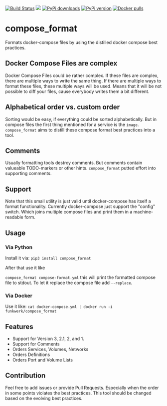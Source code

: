 [![Build Status](https://travis-ci.org/funkwerk/compose_format.svg)](https://travis-ci.org/funkwerk/compose_format)
[![](https://badge.imagelayers.io/funkwerk/compose_format.svg)](https://imagelayers.io/?images=funkwerk/compose_format:latest 'funkwerk/compose_format')
[![PyPi downloads](https://img.shields.io/pypi/dm/compose_format.svg)](https://pypi.python.org/pypi/compose_format/)
[![PyPi version](https://img.shields.io/pypi/v/compose_format.svg)](https://pypi.python.org/pypi/compose_format/)
[![Docker pulls](https://img.shields.io/docker/pulls/funkwerk/compose_format.svg)](https://hub.docker.com/r/funkwerk/compose_format/)
# compose_format

Formats docker-compose files by using the distilled docker compose best practices.

## Docker Compose Files are complex

Docker Compose Files could be rather complex.
If these files are complex, there are multiple ways to write the same thing.
If there are multiple ways to format these files, these multiple ways will be used.
Means that it will be not possible to diff your files, cause everybody writes them a bit different.

## Alphabetical order vs. custom order

Sorting would be easy, if everything could be sorted alphabetically.
But in compose files the first thing mentioned for a service is the `image`.
`compose_format` aims to distill these compose format best practices into a tool.

## Comments

Usually formatting tools destroy comments. But comments contain valueable TODO-markers or other hints.
`compose_format` putted effort into supporting comments.

## Support

Note that this small utility is just valid until docker-compose has itself a format functionality.
Currently docker-compose just support the "config" switch. Which joins multiple compose files and print them in a machine-readable form.

## Usage

### Via Python

Install it via:
`pip3 install compose_format`

After that use it like

`compose_format compose-format.yml`
this will print the formatted compose file to stdout.
To let it replace the compose file add `--replace`.

### Via Docker

Use it like:
`cat docker-compose.yml | docker run -i funkwerk/compose_format`

## Features
 - Support for Version 3, 2.1, 2, and 1.
 - Support for Comments
 - Orders Services, Volumes, Networks
 - Orders Definitions
 - Orders Port and Volume Lists

## Contribution

Feel free to add issues or provide Pull Requests.
Especially when the order in some points violates the best practices.
This tool should be changed based on the evolving best practices.
